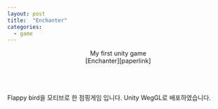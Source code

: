 ```yaml
---
layout: post
title:  "Enchanter"
categories:
  - game
---
```


<p align="center">
  My first unity game
  <br/>
  [Enchanter][paperlink]

  [paperlink]:https://bluesparrow2000.github.io/Enchanter/
  <br/>
  <br/>
  <br/>
  Flappy bird을 모티브로 한 점핑게임 입니다.
  Unity WegGL로 배포하였습니다. 
  
</p>



